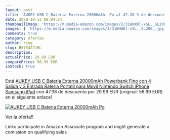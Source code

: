 ```yaml
---
layout: post
title: 'AUKEY USB C Bateria Externa 20000mAh  Po al 47.38 % de descuento'
date: 2020-10-13 09:04:24
thumbnailImage: 'https://m.media-amazon.com/images/I/31WHW8l-xSL._SL200_.jpg'
images: [ 'https://m.media-amazon.com/images/I/31WHW8l-xSL._SL200_.jpg' ]
comments: true
category: ofertas
author: ring
slug: B075427JHL
description:
actualPrice: 29.99 EUR
comparePrice: 56.99 EUR
inStock: true
---
```


Está [AUKEY USB C Bateria Externa 20000mAh  Powerbank Fino con 4 Salida y 3 Entrada  Bateria Portatil para Movil  Nintendo Switch  iPhone  Samsung  iPad](https://www.amazon.es/dp/B075427JHL/?tag=tolees-21) con 47.38 de descuento por 29.99 EUR (original: 56.99 EUR) en el siguiente enlace!

[![AUKEY USB C Bateria Externa 20000mAh  Po](https://m.media-amazon.com/images/I/31WHW8l-xSL._SL200_.jpg)](https://www.amazon.es/dp/B075427JHL/?tag=tolees-21)

[Ver la oferta!!](https://www.amazon.es/dp/B075427JHL/?tag=tolees-21)

Links participate in Amazon Associate program and might generate a comission on qualifying sales


